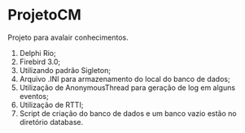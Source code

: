 # ProjetoCM
Projeto para avalair conhecimentos.

1. Delphi Rio;
2. Firebird 3.0;
3. Utilizando padrão Sigleton;
4. Arquivo .INI para armazenamento do local do banco de dados;
5. Utilização de AnonymousThread para geração de log em alguns eventos;
6. Utilização de RTTI;
7. Script de criação do banco de dados e um banco vazio estão no diretório database.
